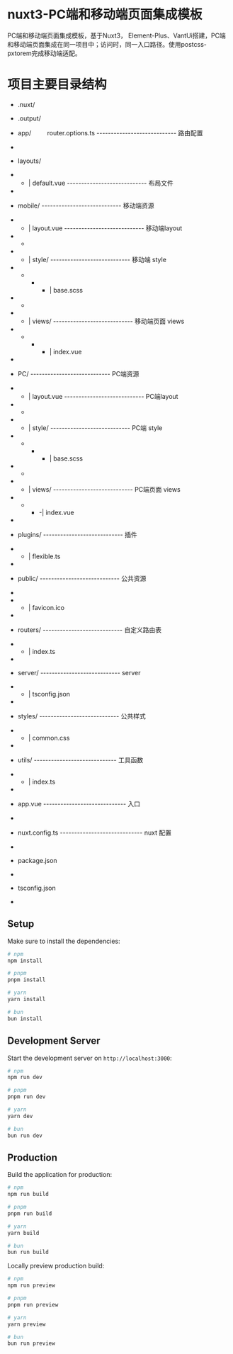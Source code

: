 # nuxt3-PC端和移动端页面集成模板

PC端和移动端页面集成模板，基于Nuxt3， Element-Plus、VantUi搭建，PC端和移动端页面集成在同一项目中；访问时，同一入口路径。使用postcss-pxtorem完成移动端适配。


# 项目主要目录结构

- .nuxt/

- .output/

- app/
&emsp;&emsp; router.options.ts   ---------------------------- 路由配置
-
- layouts/
- - | default.vue         ---------------------------- 布局文件
-
- mobile/                 ---------------------------- 移动端资源
- - | layout.vue          ---------------------------- 移动端layout
- -
- - | style/              ---------------------------- 移动端 style
- - - - | base.scss
- -
- - | views/              ---------------------------- 移动端页面 views
- - - - | index.vue
-
- PC/                     ---------------------------- PC端资源
- - | layout.vue          ---------------------------- PC端layout
- -
- - | style/              ---------------------------- PC端 style
- - - - | base.scss
- -
- - | views/              ---------------------------- PC端页面 views
- - - -| index.vue
-
- plugins/                ---------------------------- 插件
- - | flexible.ts
-
- public/                 ---------------------------- 公共资源
-
- - | favicon.ico
-
- routers/                ---------------------------- 自定义路由表
- - | index.ts
-
- server/                 ---------------------------- server
- - | tsconfig.json
-
- styles/                 ---------------------------- 公共样式
- - | common.css
-
- utils/                  ----------------------------- 工具函数
- - | index.ts
-
- app.vue                 ----------------------------- 入口
-
- nuxt.config.ts          ----------------------------- nuxt 配置
-
- package.json
-
- tsconfig.json
-

## Setup

Make sure to install the dependencies:

```bash
# npm
npm install

# pnpm
pnpm install

# yarn
yarn install

# bun
bun install
```

## Development Server

Start the development server on `http://localhost:3000`:

```bash
# npm
npm run dev

# pnpm
pnpm run dev

# yarn
yarn dev

# bun
bun run dev
```

## Production

Build the application for production:

```bash
# npm
npm run build

# pnpm
pnpm run build

# yarn
yarn build

# bun
bun run build
```

Locally preview production build:

```bash
# npm
npm run preview

# pnpm
pnpm run preview

# yarn
yarn preview

# bun
bun run preview
```

